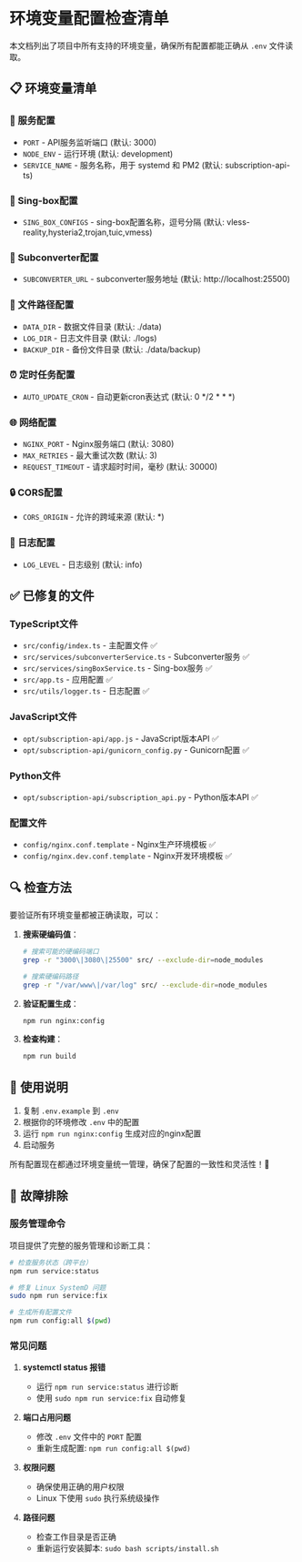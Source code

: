 # 环境变量配置检查清单

本文档列出了项目中所有支持的环境变量，确保所有配置都能正确从 `.env` 文件读取。

## 📋 环境变量清单

### 🚀 服务配置
- `PORT` - API服务监听端口 (默认: 3000)
- `NODE_ENV` - 运行环境 (默认: development)
- `SERVICE_NAME` - 服务名称，用于 systemd 和 PM2 (默认: subscription-api-ts)

### 🔧 Sing-box配置
- `SING_BOX_CONFIGS` - sing-box配置名称，逗号分隔 (默认: vless-reality,hysteria2,trojan,tuic,vmess)

### 🔄 Subconverter配置
- `SUBCONVERTER_URL` - subconverter服务地址 (默认: http://localhost:25500)

### 📁 文件路径配置
- `DATA_DIR` - 数据文件目录 (默认: ./data)
- `LOG_DIR` - 日志文件目录 (默认: ./logs)
- `BACKUP_DIR` - 备份文件目录 (默认: ./data/backup)

### ⏰ 定时任务配置
- `AUTO_UPDATE_CRON` - 自动更新cron表达式 (默认: 0 */2 * * *)

### 🌐 网络配置
- `NGINX_PORT` - Nginx服务端口 (默认: 3080)
- `MAX_RETRIES` - 最大重试次数 (默认: 3)
- `REQUEST_TIMEOUT` - 请求超时时间，毫秒 (默认: 30000)

### 🔒 CORS配置
- `CORS_ORIGIN` - 允许的跨域来源 (默认: *)

### 📝 日志配置
- `LOG_LEVEL` - 日志级别 (默认: info)

## ✅ 已修复的文件

### TypeScript文件
- `src/config/index.ts` - 主配置文件 ✅
- `src/services/subconverterService.ts` - Subconverter服务 ✅
- `src/services/singBoxService.ts` - Sing-box服务 ✅
- `src/app.ts` - 应用配置 ✅
- `src/utils/logger.ts` - 日志配置 ✅

### JavaScript文件
- `opt/subscription-api/app.js` - JavaScript版本API ✅
- `opt/subscription-api/gunicorn_config.py` - Gunicorn配置 ✅

### Python文件
- `opt/subscription-api/subscription_api.py` - Python版本API ✅

### 配置文件
- `config/nginx.conf.template` - Nginx生产环境模板 ✅
- `config/nginx.dev.conf.template` - Nginx开发环境模板 ✅

## 🔍 检查方法

要验证所有环境变量都被正确读取，可以：

1. **搜索硬编码值**：
   ```bash
   # 搜索可能的硬编码端口
   grep -r "3000\|3080\|25500" src/ --exclude-dir=node_modules
   
   # 搜索硬编码路径
   grep -r "/var/www\|/var/log" src/ --exclude-dir=node_modules
   ```

2. **验证配置生成**：
   ```bash
   npm run nginx:config
   ```

3. **检查构建**：
   ```bash
   npm run build
   ```

## 📖 使用说明

1. 复制 `.env.example` 到 `.env`
2. 根据你的环境修改 `.env` 中的配置
3. 运行 `npm run nginx:config` 生成对应的nginx配置
4. 启动服务

所有配置现在都通过环境变量统一管理，确保了配置的一致性和灵活性！🎉

## 🚨 故障排除

### 服务管理命令

项目提供了完整的服务管理和诊断工具：

```bash
# 检查服务状态（跨平台）
npm run service:status

# 修复 Linux SystemD 问题
sudo npm run service:fix

# 生成所有配置文件
npm run config:all $(pwd)
```

### 常见问题

1. **systemctl status 报错**
   - 运行 `npm run service:status` 进行诊断
   - 使用 `sudo npm run service:fix` 自动修复

2. **端口占用问题**
   - 修改 `.env` 文件中的 `PORT` 配置
   - 重新生成配置: `npm run config:all $(pwd)`

3. **权限问题**
   - 确保使用正确的用户权限
   - Linux 下使用 `sudo` 执行系统级操作

4. **路径问题**
   - 检查工作目录是否正确
   - 重新运行安装脚本: `sudo bash scripts/install.sh`
